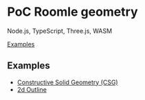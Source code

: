 # PoC Roomle geometry

Node.js, TypeScript, Three.js, WASM

[Examples](https://roomle.github.io/poc-roomle-core-geometry/dist/client)

## Examples

- [Constructive Solid Geometry (CSG)](https://roomle.github.io/poc-roomle-core-geometry/dist/client/csg_example/)
- [2d Outline](https://roomle.github.io/poc-roomle-core-geometry/dist/client/outline_geometry_example/)
